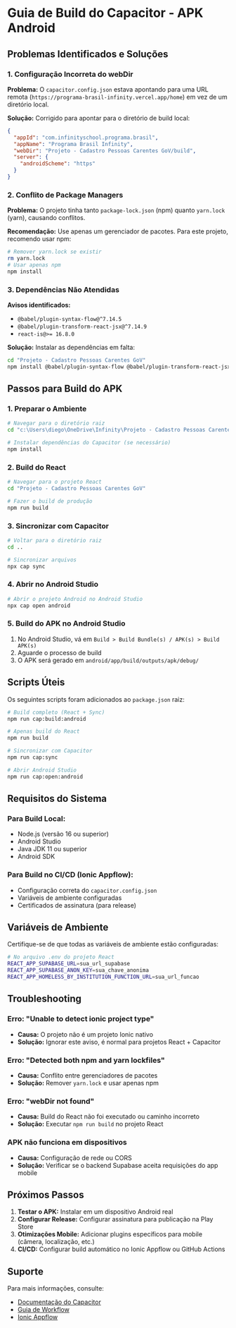 # Guia de Build do Capacitor - APK Android

## Problemas Identificados e Soluções

### 1. Configuração Incorreta do webDir
**Problema:** O `capacitor.config.json` estava apontando para uma URL remota (`https://programa-brasil-infinity.vercel.app/home`) em vez de um diretório local.

**Solução:** Corrigido para apontar para o diretório de build local:
```json
{
  "appId": "com.infinityschool.programa.brasil",
  "appName": "Programa Brasil Infinity",
  "webDir": "Projeto - Cadastro Pessoas Carentes GoV/build",
  "server": {
    "androidScheme": "https"
  }
}
```

### 2. Conflito de Package Managers
**Problema:** O projeto tinha tanto `package-lock.json` (npm) quanto `yarn.lock` (yarn), causando conflitos.

**Recomendação:** Use apenas um gerenciador de pacotes. Para este projeto, recomendo usar npm:
```bash
# Remover yarn.lock se existir
rm yarn.lock
# Usar apenas npm
npm install
```

### 3. Dependências Não Atendidas
**Avisos identificados:**
- `@babel/plugin-syntax-flow@^7.14.5`
- `@babel/plugin-transform-react-jsx@^7.14.9`
- `react-is@>= 16.8.0`

**Solução:** Instalar as dependências em falta:
```bash
cd "Projeto - Cadastro Pessoas Carentes GoV"
npm install @babel/plugin-syntax-flow @babel/plugin-transform-react-jsx react-is
```

## Passos para Build do APK

### 1. Preparar o Ambiente
```bash
# Navegar para o diretório raiz
cd "c:\Users\diego\OneDrive\Infinity\Projeto - Cadastro Pessoas Carentes GoV"

# Instalar dependências do Capacitor (se necessário)
npm install
```

### 2. Build do React
```bash
# Navegar para o projeto React
cd "Projeto - Cadastro Pessoas Carentes GoV"

# Fazer o build de produção
npm run build
```

### 3. Sincronizar com Capacitor
```bash
# Voltar para o diretório raiz
cd ..

# Sincronizar arquivos
npx cap sync
```

### 4. Abrir no Android Studio
```bash
# Abrir o projeto Android no Android Studio
npx cap open android
```

### 5. Build do APK no Android Studio
1. No Android Studio, vá em `Build > Build Bundle(s) / APK(s) > Build APK(s)`
2. Aguarde o processo de build
3. O APK será gerado em `android/app/build/outputs/apk/debug/`

## Scripts Úteis

Os seguintes scripts foram adicionados ao `package.json` raiz:

```bash
# Build completo (React + Sync)
npm run cap:build:android

# Apenas build do React
npm run build

# Sincronizar com Capacitor
npm run cap:sync

# Abrir Android Studio
npm run cap:open:android
```

## Requisitos do Sistema

### Para Build Local:
- Node.js (versão 16 ou superior)
- Android Studio
- Java JDK 11 ou superior
- Android SDK

### Para Build no CI/CD (Ionic Appflow):
- Configuração correta do `capacitor.config.json`
- Variáveis de ambiente configuradas
- Certificados de assinatura (para release)

## Variáveis de Ambiente

Certifique-se de que todas as variáveis de ambiente estão configuradas:

```bash
# No arquivo .env do projeto React
REACT_APP_SUPABASE_URL=sua_url_supabase
REACT_APP_SUPABASE_ANON_KEY=sua_chave_anonima
REACT_APP_HOMELESS_BY_INSTITUTION_FUNCTION_URL=sua_url_funcao
```

## Troubleshooting

### Erro: "Unable to detect ionic project type"
- **Causa:** O projeto não é um projeto Ionic nativo
- **Solução:** Ignorar este aviso, é normal para projetos React + Capacitor

### Erro: "Detected both npm and yarn lockfiles"
- **Causa:** Conflito entre gerenciadores de pacotes
- **Solução:** Remover `yarn.lock` e usar apenas npm

### Erro: "webDir not found"
- **Causa:** Build do React não foi executado ou caminho incorreto
- **Solução:** Executar `npm run build` no projeto React

### APK não funciona em dispositivos
- **Causa:** Configuração de rede ou CORS
- **Solução:** Verificar se o backend Supabase aceita requisições do app mobile

## Próximos Passos

1. **Testar o APK:** Instalar em um dispositivo Android real
2. **Configurar Release:** Configurar assinatura para publicação na Play Store
3. **Otimizações Mobile:** Adicionar plugins específicos para mobile (câmera, localização, etc.)
4. **CI/CD:** Configurar build automático no Ionic Appflow ou GitHub Actions

## Suporte

Para mais informações, consulte:
- [Documentação do Capacitor](https://capacitorjs.com/docs)
- [Guia de Workflow](https://capacitorjs.com/docs/basics/workflow)
- [Ionic Appflow](https://ionic.io/docs/appflow)